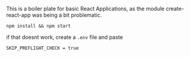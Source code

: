 This is a boiler plate for basic React Applications, as the module create-react-app was being a bit problematic. 


`npm install && npm start`


if that doesnt work, create a `.env` file and paste 

`SKIP_PREFLIGHT_CHECK = true`
